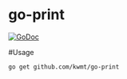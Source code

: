# go-print

[![GoDoc](https://godoc.org/github.com/kwmt/go-print?status.svg)](http://godoc.org/github.com/kwmt/go-print) 


#Usage

```
go get github.com/kwmt/go-print
```